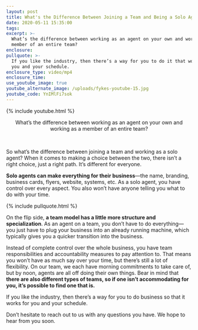 ```yaml
---
layout: post
title: What's the Difference Between Joining a Team and Being a Solo Agent?
date: 2020-05-11 15:35:00
tags:
excerpt: >-
  What’s the difference between working as an agent on your own and working as a
  member of an entire team?
enclosure:
pullquote: >-
  If you like the industry, then there’s a way for you to do it that works for
  you and your schedule.
enclosure_type: video/mp4
enclosure_time:
use_youtube_image: true
youtube_alternate_image: /uploads/fykes-youtube-15.jpg
youtube_code: YnIMlFi7sok
---
```


{% include youtube.html %}

<center>What&rsquo;s the difference between working as an agent on your own and working as a member of an entire team?</center>

&nbsp;

So what’s the difference between joining a team and working as a solo agent? When it comes to making a choice between the two, there isn’t a right choice, just a right path. It’s different for everyone.

**Solo agents can make everything for their business**—the name, branding, business cards, flyers, website, systems, etc. As a solo agent, you have control over every aspect. You also won’t have anyone telling you what to do with your time.&nbsp;

{% include pullquote.html %}

On the flip side, **a team model has a little more structure and specialization**. As an agent on a team, you don’t have to do everything—you just have to plug your business into an already running machine, which typically gives you a quicker transition into the business.&nbsp;

Instead of complete control over the whole business, you have team responsibilities and accountability measures to pay attention to. That means you won’t have as much say over your time, but there’s still a lot of flexibility. On our team, we each have morning commitments to take care of, but by noon, agents are all off doing their own things. Bear in mind that **there are also different types of teams, so if one isn’t accommodating for you, it’s possible to find one that is.**

If you like the industry, then there’s a way for you to do business so that it works for you and your schedule.&nbsp;

Don’t hesitate to reach out to us with any questions you have. We hope to hear from you soon.